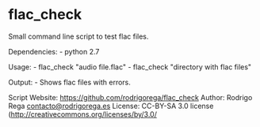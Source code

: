 # flac_check
Small command line script to test flac files.

Dependencies:
    - python 2.7

Usage:
    - flac_check "audio file.flac"
    - flac_check "directory with flac files"

Output:
    - Shows flac files with errors.

Script Website: https://github.com/rodrigorega/flac_check 
Author: Rodrigo Rega <contacto@rodrigorega.es>
License: CC-BY-SA 3.0 license (http://creativecommons.org/licenses/by/3.0/
